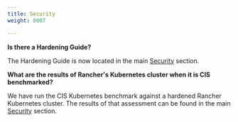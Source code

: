 ```yaml
---
title: Security
weight: 8007

---
```


**Is there a Hardening Guide?**

The Hardening Guide is now located in the main [Security](https://rancher.com/docs/rancher/v2.6/en/security/) section.

**What are the results of Rancher's Kubernetes cluster when it is CIS benchmarked?**

We have run the CIS Kubernetes benchmark against a hardened Rancher Kubernetes cluster.  The results of that assessment can be found in the main [Security](https://rancher.com/docs/rancher/v2.6/en/security/) section.
